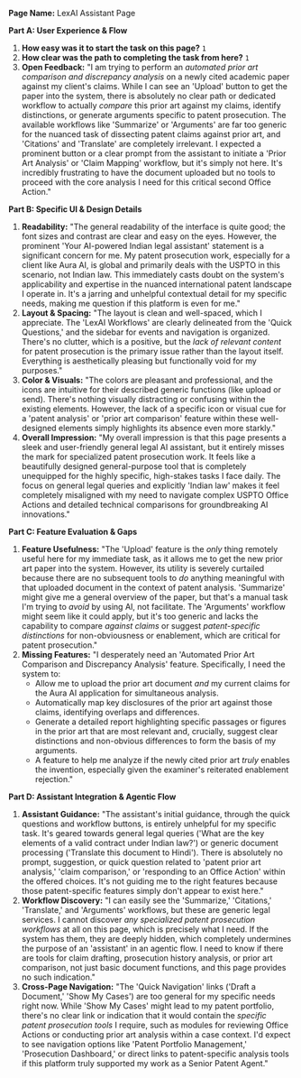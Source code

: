 **Page Name:** LexAI Assistant Page

**Part A: User Experience & Flow**
1.  **How easy was it to start the task on this page?** `1`
2.  **How clear was the path to completing the task from here?** `1`
3.  **Open Feedback:** "I am trying to perform an *automated prior art comparison and discrepancy analysis* on a newly cited academic paper against my client's claims. While I can see an 'Upload' button to get the paper into the system, there is absolutely no clear path or dedicated workflow to actually *compare* this prior art against my claims, identify distinctions, or generate arguments specific to patent prosecution. The available workflows like 'Summarize' or 'Arguments' are far too generic for the nuanced task of dissecting patent claims against prior art, and 'Citations' and 'Translate' are completely irrelevant. I expected a prominent button or a clear prompt from the assistant to initiate a 'Prior Art Analysis' or 'Claim Mapping' workflow, but it's simply not here. It's incredibly frustrating to have the document uploaded but no tools to proceed with the core analysis I need for this critical second Office Action."

**Part B: Specific UI & Design Details**
1.  **Readability:** "The general readability of the interface is quite good; the font sizes and contrast are clear and easy on the eyes. However, the prominent 'Your AI-powered Indian legal assistant' statement is a significant concern for me. My patent prosecution work, especially for a client like Aura AI, is global and primarily deals with the USPTO in this scenario, not Indian law. This immediately casts doubt on the system's applicability and expertise in the nuanced international patent landscape I operate in. It's a jarring and unhelpful contextual detail for my specific needs, making me question if this platform is even for me."
2.  **Layout & Spacing:** "The layout is clean and well-spaced, which I appreciate. The 'LexAI Workflows' are clearly delineated from the 'Quick Questions,' and the sidebar for events and navigation is organized. There's no clutter, which is a positive, but the *lack of relevant content* for patent prosecution is the primary issue rather than the layout itself. Everything is aesthetically pleasing but functionally void for my purposes."
3.  **Color & Visuals:** "The colors are pleasant and professional, and the icons are intuitive for their described generic functions (like upload or send). There's nothing visually distracting or confusing within the existing elements. However, the lack of a specific icon or visual cue for a 'patent analysis' or 'prior art comparison' feature within these well-designed elements simply highlights its absence even more starkly."
4.  **Overall Impression:** "My overall impression is that this page presents a sleek and user-friendly general legal AI assistant, but it entirely misses the mark for specialized patent prosecution work. It feels like a beautifully designed general-purpose tool that is completely unequipped for the highly specific, high-stakes tasks I face daily. The focus on general legal queries and explicitly 'Indian law' makes it feel completely misaligned with my need to navigate complex USPTO Office Actions and detailed technical comparisons for groundbreaking AI innovations."

**Part C: Feature Evaluation & Gaps**
1.  **Feature Usefulness:** "The 'Upload' feature is the *only* thing remotely useful here for my immediate task, as it allows me to get the new prior art paper into the system. However, its utility is severely curtailed because there are no subsequent tools to *do* anything meaningful with that uploaded document in the context of patent analysis. 'Summarize' might give me a general overview of the paper, but that's a manual task I'm trying to *avoid* by using AI, not facilitate. The 'Arguments' workflow might seem like it could apply, but it's too generic and lacks the capability to compare *against claims* or suggest *patent-specific distinctions* for non-obviousness or enablement, which are critical for patent prosecution."
2.  **Missing Features:** "I desperately need an 'Automated Prior Art Comparison and Discrepancy Analysis' feature. Specifically, I need the system to:
    *   Allow me to upload the prior art document *and* my current claims for the Aura AI application for simultaneous analysis.
    *   Automatically map key disclosures of the prior art against those claims, identifying overlaps and differences.
    *   Generate a detailed report highlighting specific passages or figures in the prior art that are most relevant and, crucially, suggest clear distinctions and non-obvious differences to form the basis of my arguments.
    *   A feature to help me analyze if the newly cited prior art *truly* enables the invention, especially given the examiner's reiterated enablement rejection."

**Part D: Assistant Integration & Agentic Flow**
1.  **Assistant Guidance:** "The assistant's initial guidance, through the quick questions and workflow buttons, is entirely unhelpful for my specific task. It's geared towards general legal queries ('What are the key elements of a valid contract under Indian law?') or generic document processing ('Translate this document to Hindi'). There is absolutely no prompt, suggestion, or quick question related to 'patent prior art analysis,' 'claim comparison,' or 'responding to an Office Action' within the offered choices. It's not guiding me to the right features because those patent-specific features simply don't appear to exist here."
2.  **Workflow Discovery:** "I can easily see the 'Summarize,' 'Citations,' 'Translate,' and 'Arguments' workflows, but these are generic legal services. I cannot discover *any specialized patent prosecution workflows* at all on this page, which is precisely what I need. If the system has them, they are deeply hidden, which completely undermines the purpose of an 'assistant' in an agentic flow. I need to know if there are tools for claim drafting, prosecution history analysis, or prior art comparison, not just basic document functions, and this page provides no such indication."
3.  **Cross-Page Navigation:** "The 'Quick Navigation' links ('Draft a Document,' 'Show My Cases') are too general for my specific needs right now. While 'Show My Cases' might lead to my patent portfolio, there's no clear link or indication that it would contain the *specific patent prosecution tools* I require, such as modules for reviewing Office Actions or conducting prior art analysis within a case context. I'd expect to see navigation options like 'Patent Portfolio Management,' 'Prosecution Dashboard,' or direct links to patent-specific analysis tools if this platform truly supported my work as a Senior Patent Agent."